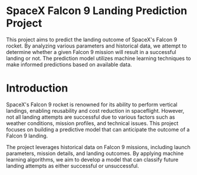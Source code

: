 # SpaceX Falcon 9 Landing Prediction Project

This project aims to predict the landing outcome of SpaceX's Falcon 9 rocket. By analyzing various parameters and historical data, we attempt to determine whether a given Falcon 9 mission will result in a successful landing or not. The prediction model utilizes machine learning techniques to make informed predictions based on available data.

# Introduction
SpaceX's Falcon 9 rocket is renowned for its ability to perform vertical landings, enabling reusability and cost reduction in spaceflight. However, not all landing attempts are successful due to various factors such as weather conditions, mission profiles, and technical issues. This project focuses on building a predictive model that can anticipate the outcome of a Falcon 9 landing.

The project leverages historical data on Falcon 9 missions, including launch parameters, mission details, and landing outcomes. By applying machine learning algorithms, we aim to develop a model that can classify future landing attempts as either successful or unsuccessful.
